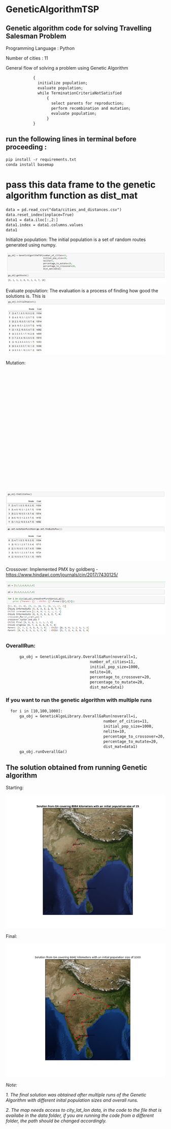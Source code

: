 # GeneticAlgorithmTSP
## Genetic algorithm code for solving Travelling Salesman Problem

Programming Language : Python

Number of cities : 11

General flow of solving a problem using Genetic Algorithm

                {
                  initialize population;
                  evaluate population;
                  while TerminationCriteriaNotSatisfied
                      {
                        select parents for reproduction;
                        perform recombination and mutation;
                        evaluate population;
                      }
                }

## run the following lines in terminal before proceeding :
    pip install -r requirements.txt
    conda install basemap
  


# pass this data frame to the genetic algorithm function as dist_mat
    data = pd.read_csv("data/cities_and_distances.csv")
    data.reset_index(inplace=True)
    data1 = data.iloc[:,2:]
    data1.index = data1.columns.values
    data1
Initialize population:
The initial population is a set of random routes generated using numpy.

<img src = "img/route_generation.PNG">

Evaluate population:
The evaluation is a process of finding how good the solutions is. This is <img src = "img/initial_population_cost.PNG">

Mutation:

<img src = "img/mutation.gif">

<img src = "img/mutation.PNG" >

Crossover:
Implemented PMX by goldberg - https://www.hindawi.com/journals/cin/2017/7430125/

<img src = "img/pmxcrossover_exp.jpg" >

### OverallRun:
          ga_obj = GeneticAlgoLibrary.OverallGaRun(noverall=1,
                                         number_of_cities=11,
                                         initial_pop_size=1000,
                                         nelite=10,
                                         percentage_to_crossover=20,
                                         percentage_to_mutate=20,
                                         dist_mat=data1)
### If you want to run the genetic algorithm with multiple runs
      for i in [10,100,1000]:
          ga_obj = GeneticAlgoLibrary.OverallGaRun(noverall=i,
                                               number_of_cities=11,
                                               initial_pop_size=1000,
                                               nelite=10,
                                               percentage_to_crossover=20,
                                               percentage_to_mutate=20,
                                               dist_mat=data1)
          ga_obj.runOverallGa()
## The solution obtained from running Genetic algorithm

Starting:

<img src = "img/start.png" >

Final:

<img src = "img/final.jpg" >

_Note:_

_1. The final solution was obtained after multiple runs of the Genetic Algorithm with different inital population sizes and overall runs._

_2. The map needs access to city_lat_lon data, in the code to the file that is availabe in the data folder, if you are running the code from a different folder, the path should be changed accordingly._
